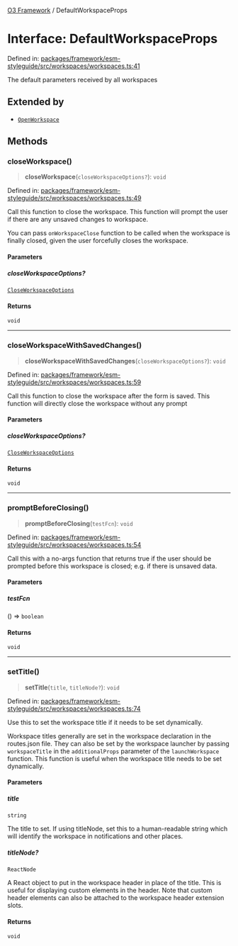 [O3 Framework](../API.md) / DefaultWorkspaceProps

# Interface: DefaultWorkspaceProps

Defined in: [packages/framework/esm-styleguide/src/workspaces/workspaces.ts:41](https://github.com/habeshabro/openmrs-esm-core/blob/main/packages/framework/esm-styleguide/src/workspaces/workspaces.ts#L41)

The default parameters received by all workspaces

## Extended by

- [`OpenWorkspace`](OpenWorkspace.md)

## Methods

### closeWorkspace()

> **closeWorkspace**(`closeWorkspaceOptions?`): `void`

Defined in: [packages/framework/esm-styleguide/src/workspaces/workspaces.ts:49](https://github.com/habeshabro/openmrs-esm-core/blob/main/packages/framework/esm-styleguide/src/workspaces/workspaces.ts#L49)

Call this function to close the workspace. This function will prompt the user
if there are any unsaved changes to workspace.

You can pass `onWorkspaceClose` function to be called when the workspace is finally
closed, given the user forcefully closes the workspace.

#### Parameters

##### closeWorkspaceOptions?

[`CloseWorkspaceOptions`](CloseWorkspaceOptions.md)

#### Returns

`void`

***

### closeWorkspaceWithSavedChanges()

> **closeWorkspaceWithSavedChanges**(`closeWorkspaceOptions?`): `void`

Defined in: [packages/framework/esm-styleguide/src/workspaces/workspaces.ts:59](https://github.com/habeshabro/openmrs-esm-core/blob/main/packages/framework/esm-styleguide/src/workspaces/workspaces.ts#L59)

Call this function to close the workspace after the form is saved. This function
will directly close the workspace without any prompt

#### Parameters

##### closeWorkspaceOptions?

[`CloseWorkspaceOptions`](CloseWorkspaceOptions.md)

#### Returns

`void`

***

### promptBeforeClosing()

> **promptBeforeClosing**(`testFcn`): `void`

Defined in: [packages/framework/esm-styleguide/src/workspaces/workspaces.ts:54](https://github.com/habeshabro/openmrs-esm-core/blob/main/packages/framework/esm-styleguide/src/workspaces/workspaces.ts#L54)

Call this with a no-args function that returns true if the user should be prompted before
this workspace is closed; e.g. if there is unsaved data.

#### Parameters

##### testFcn

() => `boolean`

#### Returns

`void`

***

### setTitle()

> **setTitle**(`title`, `titleNode?`): `void`

Defined in: [packages/framework/esm-styleguide/src/workspaces/workspaces.ts:74](https://github.com/habeshabro/openmrs-esm-core/blob/main/packages/framework/esm-styleguide/src/workspaces/workspaces.ts#L74)

Use this to set the workspace title if it needs to be set dynamically.

Workspace titles generally are set in the workspace declaration in the routes.json file. They can also
be set by the workspace launcher by passing `workspaceTitle` in the `additionalProps`
parameter of the `launchWorkspace` function. This function is useful when the workspace
title needs to be set dynamically.

#### Parameters

##### title

`string`

The title to set. If using titleNode, set this to a human-readable string
       which will identify the workspace in notifications and other places.

##### titleNode?

`ReactNode`

A React object to put in the workspace header in place of the title. This
       is useful for displaying custom elements in the header. Note that custom header
       elements can also be attached to the workspace header extension slots.

#### Returns

`void`
